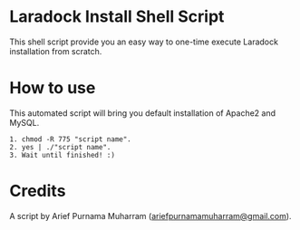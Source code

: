 # Laradock Install Shell Script
This shell script provide you an easy way to one-time execute Laradock installation from scratch.

# How to use
This automated script will bring you default installation of Apache2 and MySQL.
```
1. chmod -R 775 "script name".
2. yes | ./"script name".
3. Wait until finished! :)
```

# Credits
A script by Arief Purnama Muharram (ariefpurnamamuharram@gmail.com).
